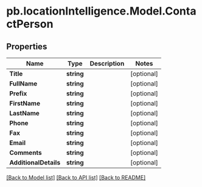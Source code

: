 # pb.locationIntelligence.Model.ContactPerson
## Properties

Name | Type | Description | Notes
------------ | ------------- | ------------- | -------------
**Title** | **string** |  | [optional] 
**FullName** | **string** |  | [optional] 
**Prefix** | **string** |  | [optional] 
**FirstName** | **string** |  | [optional] 
**LastName** | **string** |  | [optional] 
**Phone** | **string** |  | [optional] 
**Fax** | **string** |  | [optional] 
**Email** | **string** |  | [optional] 
**Comments** | **string** |  | [optional] 
**AdditionalDetails** | **string** |  | [optional] 

[[Back to Model list]](../README.md#documentation-for-models) [[Back to API list]](../README.md#documentation-for-api-endpoints) [[Back to README]](../README.md)

